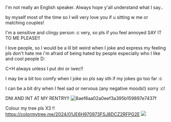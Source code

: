 I'm not really an English speaker. Always hope y'all understand what I say..

by myself most of the time so I will very love you if u sitting w me or matching couples! 

I'm a sensitive and clingy person :c very, so pls if you feel annoyed SAY IT TO ME PLEASE!!

I love people, so I would be a lil bit weird when I joke and express my feeling pls don't hate me i'm afraid of being hated by people especially who I like and cool people D:

C+H always unless I put dni or iwec!!

I may be a bit too comfy when I joke so pls say sth if my jokes go too far :c 

I can be a bit dry when I feel sad or nervous (any negative moods!) sorry :c! 

DNI AND INT AT MY RENTRY!! ![8aef6aa02a0eef3a395b159897e7437f](https://github.com/user-attachments/assets/68164b82-267c-419e-bfdf-cbb1b12c2329)

Colour my tree pls X3 !!
https://colormytree.me/2024/01JE6H970973FSJ8DCZ2RFPG2E
![](https://komarev.com/ghpvc/?username=miudacat&color=red)

